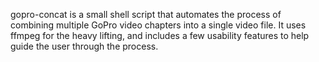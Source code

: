 gopro-concat is a small shell script that automates the process of combining multiple GoPro video chapters into a single video file.  It uses ffmpeg for the heavy lifting, and includes a few usability features to help guide the user through the process.
